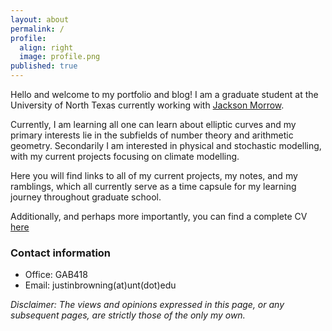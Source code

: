 ```yaml
---
layout: about
permalink: /
profile:
  align: right
  image: profile.png
published: true
---
```


Hello and welcome to my portfolio and blog! I am a graduate student at the University of North Texas currently working with [Jackson Morrow](https://sites.google.com/site/jacksonsalvatoremorrow/home?authuser=0).

Currently, I am learning all one can learn about elliptic curves and my primary interests lie in the subfields of number theory and arithmetic geometry. Secondarily I am interested in physical and stochastic modelling, with my current projects focusing on climate modelling.

Here you will find links to all of my current projects, my notes, and my ramblings, which all currently serve as a time capsule for my learning journey throughout graduate school. 

Additionally, and perhaps more importantly, you can find a complete CV [here](./portfolio)

### Contact information

- Office: GAB418
- Email: justinbrowning(at)unt(dot)edu

*Disclaimer: The views and opinions expressed in this page, or any subsequent pages, are strictly those of the only my own.*